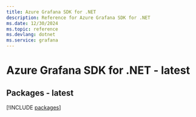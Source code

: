 ```yaml
---
title: Azure Grafana SDK for .NET
description: Reference for Azure Grafana SDK for .NET
ms.date: 12/30/2024
ms.topic: reference
ms.devlang: dotnet
ms.service: grafana
---
```

# Azure Grafana SDK for .NET - latest
## Packages - latest
[!INCLUDE [packages](grafana-index.md)]